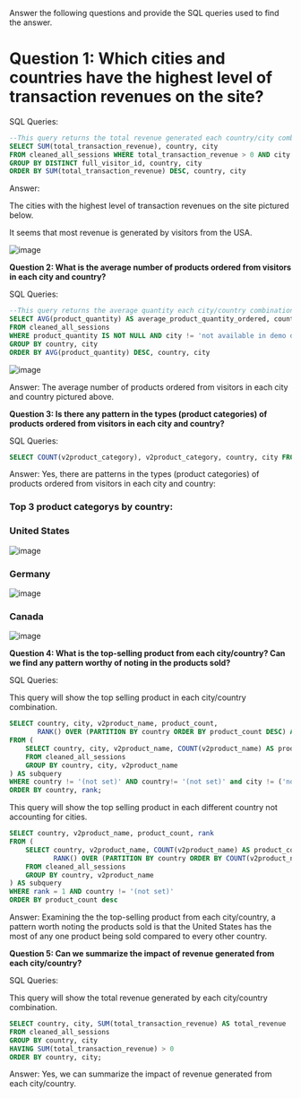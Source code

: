 Answer the following questions and provide the SQL queries used to find the answer.

    
# **Question 1: Which cities and countries have the highest level of transaction revenues on the site?**


SQL Queries:

```sql
--This query returns the total revenue generated each country/city combination.
SELECT SUM(total_transaction_revenue), country, city
FROM cleaned_all_sessions WHERE total_transaction_revenue > 0 AND city != 'not available in demo dataset'
GROUP BY DISTINCT full_visitor_id, country, city
ORDER BY SUM(total_transaction_revenue) DESC, country, city 
 ```

Answer:

The cities with the highest level of transaction revenues on the site pictured below.

It seems that most revenue is generated by visitors from the USA.

![image](https://github.com/Christopher-DSA/SQL-Project/assets/132075292/6c7a12ac-67c5-433e-ba5b-b047a9e738d1)

**Question 2: What is the average number of products ordered from visitors in each city and country?**


SQL Queries:

```sql
--This query returns the average quantity each city/country combination orders in descending order
SELECT AVG(product_quantity) AS average_product_quantity_ordered, country, city
FROM cleaned_all_sessions
WHERE product_quantity IS NOT NULL AND city != 'not available in demo dataset' AND city != '(not set)'
GROUP BY country, city
ORDER BY AVG(product_quantity) DESC, country, city 
 ```
![image](https://github.com/Christopher-DSA/SQL-Project/assets/132075292/15977c43-0cd9-44c0-9d1b-86f300be640f)


Answer:
The average number of products ordered from visitors in each city and country pictured above.

**Question 3: Is there any pattern in the types (product categories) of products ordered from visitors in each city and country?**


SQL Queries:

```sql
SELECT COUNT(v2product_category), v2product_category, country, city FROM cleaned_all_sessions WHERE v2product_category IS NOT NULL GROUP BY country, city, v2product_category ORDER BY COUNT(v2product_category) DESC, country, city 
```

Answer:
Yes, there are patterns in the types (product categories) of products ordered from visitors in each city and country:

### Top 3 product categorys by country:

### United States
![image](https://github.com/Christopher-DSA/SQL-Project/assets/132075292/e80a14b8-5409-446c-88a4-52b8cd48c23c)

### Germany
![image](https://github.com/Christopher-DSA/SQL-Project/assets/132075292/cded9821-54eb-45f9-b880-38f5090d8ecb)

### Canada
![image](https://github.com/Christopher-DSA/SQL-Project/assets/132075292/d302c057-5f99-4342-a817-90f2d5f102df)


**Question 4: What is the top-selling product from each city/country? Can we find any pattern worthy of noting in the products sold?**

SQL Queries:

This query will show the top selling product in each city/country combination.
```sql
SELECT country, city, v2product_name, product_count,
       RANK() OVER (PARTITION BY country ORDER BY product_count DESC) AS rank
FROM (
    SELECT country, city, v2product_name, COUNT(v2product_name) AS product_count
    FROM cleaned_all_sessions
    GROUP BY country, city, v2product_name
) AS subquery
WHERE country != '(not set)' AND country!= '(not set)' and city != ('not available in demo dataset')
ORDER BY country, rank;
```
This query will show the top selling product in each different country not accounting for cities.
```sql
SELECT country, v2product_name, product_count, rank
FROM (
    SELECT country, v2product_name, COUNT(v2product_name) AS product_count,
           RANK() OVER (PARTITION BY country ORDER BY COUNT(v2product_name) DESC) AS rank
    FROM cleaned_all_sessions
    GROUP BY country, v2product_name
) AS subquery
WHERE rank = 1 AND country != '(not set)'
ORDER BY product_count desc
```

Answer:
Examining the the top-selling product from each city/country, a pattern worth noting the products sold is that the United States has the most of any one product being sold compared to every other country.


**Question 5: Can we summarize the impact of revenue generated from each city/country?**

SQL Queries:

This query will show the total revenue generated by each city/country combination.
``` sql
SELECT country, city, SUM(total_transaction_revenue) AS total_revenue
FROM cleaned_all_sessions
GROUP BY country, city
HAVING SUM(total_transaction_revenue) > 0
ORDER BY country, city;
```

Answer:
Yes, we can summarize the impact of revenue generated from each city/country.




